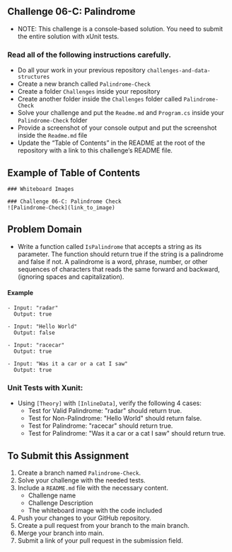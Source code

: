 ## Challenge 06-C: Palindrome
- NOTE: This challenge is a console-based solution. You need to submit the entire solution with xUnit tests.

### Read all of the following instructions carefully.
- Do all your work in your previous repository `challenges-and-data-structures`
- Create a new branch called `Palindrome-Check`
- Create a folder `Challenges` inside your repository
- Create another folder inside the `Challenges` folder called `Palindrome-Check`
- Solve your challenge and put the `Readme.md` and `Program.cs` inside your `Palindrome-Check` folder
- Provide a screenshot of your console output and put the screenshot inside the `Readme.md` file
- Update the “Table of Contents” in the README at the root of the repository with a link to this challenge’s README file.

## Example of Table of Contents
```
### Whiteboard Images

### Challenge 06-C: Palindrome Check
![Palindrome-Check](link_to_image)
```

## Problem Domain
- Write a function called `IsPalindrome` that accepts a string as its parameter. The function should return true if the string is a palindrome and false if not. A palindrome is a word, phrase, number, or other sequences of characters that reads the same forward and backward, (ignoring spaces and capitalization).

#### Example
```
- Input: "radar"
  Output: true

- Input: "Hello World"
  Output: false

- Input: "racecar"
  Output: true

- Input: "Was it a car or a cat I saw"
  Output: true
  ```

### Unit Tests with Xunit:
- Using `[Theory]` with `[InlineData]`, verify the following 4 cases:
  - Test for Valid Palindrome: "radar" should return true.
  - Test for Non-Palindrome: "Hello World" should return false.
  - Test for Palindrome: "racecar" should return true.
  - Test for Palindrome: "Was it a car or a cat I saw" should return true.

## To Submit this Assignment
1. Create a branch named `Palindrome-Check`.
2. Solve your challenge with the needed tests.
3. Include a `README.md` file with the necessary content.
   - Challenge name
   - Challenge Description
   - The whiteboard image with the code included
4. Push your changes to your GitHub repository.
5. Create a pull request from your branch to the main branch.
6. Merge your branch into main.
7. Submit a link of your pull request in the submission field.